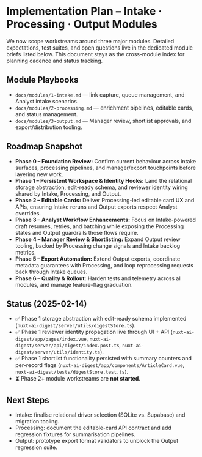 # Implementation Plan – Intake · Processing · Output Modules

We now scope workstreams around three major modules. Detailed expectations, test suites, and open questions live in the dedicated module briefs listed below. This document stays as the cross-module index for planning cadence and status tracking.

## Module Playbooks
- `docs/modules/1-intake.md` — link capture, queue management, and Analyst intake scenarios.
- `docs/modules/2-processing.md` — enrichment pipelines, editable cards, and status management.
- `docs/modules/3-output.md` — Manager review, shortlist approvals, and export/distribution tooling.

## Roadmap Snapshot
- **Phase 0 – Foundation Review:** Confirm current behaviour across intake surfaces, processing pipelines, and manager/export touchpoints before layering new work.
- **Phase 1 – Persistent Workspace & Identity Hooks:** Land the relational storage abstraction, edit-ready schema, and reviewer identity wiring shared by Intake, Processing, and Output.
- **Phase 2 – Editable Cards:** Deliver Processing-led editable card UX and APIs, ensuring Intake reruns and Output exports respect Analyst overrides.
- **Phase 3 – Analyst Workflow Enhancements:** Focus on Intake-powered draft resumes, retries, and batching while exposing the Processing states and Output guardrails those flows require.
- **Phase 4 – Manager Review & Shortlisting:** Expand Output review tooling, backed by Processing change signals and Intake backlog metrics.
- **Phase 5 – Export Automation:** Extend Output exports, coordinate metadata guarantees with Processing, and loop reprocessing requests back through Intake queues.
- **Phase 6 – Quality & Rollout:** Harden tests and telemetry across all modules, and manage feature-flag graduation.

## Status (2025-02-14)
- ✅ Phase 1 storage abstraction with edit-ready schema implemented (`nuxt-ai-digest/server/utils/digestStore.ts`).
- ✅ Phase 1 reviewer identity propagation live through UI + API (`nuxt-ai-digest/app/pages/index.vue`, `nuxt-ai-digest/server/api/digest/index.post.ts`, `nuxt-ai-digest/server/utils/identity.ts`).
- ✅ Phase 1 shortlist functionality persisted with summary counters and per-record flags (`nuxt-ai-digest/app/components/ArticleCard.vue`, `nuxt-ai-digest/tests/digestStore.test.ts`).
- ⏳ Phase 2+ module workstreams are **not started**.

## Next Steps
- Intake: finalise relational driver selection (SQLite vs. Supabase) and migration tooling.
- Processing: document the editable-card API contract and add regression fixtures for summarisation pipelines.
- Output: prototype export format validators to unblock the Output regression suite.
